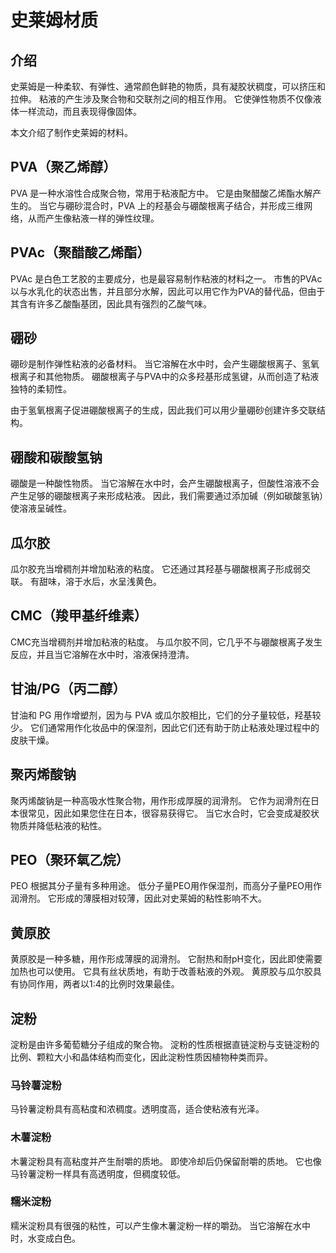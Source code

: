 # 史莱姆材质
## 介绍
史莱姆是一种柔软、有弹性、通常颜色鲜艳的物质，具有凝胶状稠度，可以挤压和拉伸。
粘液的产生涉及聚合物和交联剂之间的相互作用。
它使弹性物质不仅像液体一样流动，而且表现得像固体。

本文介绍了制作史莱姆的材料。

## PVA（聚乙烯醇）
PVA 是一种水溶性合成聚合物，常用于粘液配方中。
它是由聚醋酸乙烯酯水解产生的。
当它与硼砂混合时，PVA 上的羟基会与硼酸根离子结合，并形成三维网络，从而产生像粘液一样的弹性纹理。

## PVAc（聚醋酸乙烯酯）
PVAc 是白色工艺胶的主要成分，也是最容易制作粘液的材料之一。
市售的PVAc以与水乳化的状态出售，并且部分水解，因此可以用它作为PVA的替代品，但由于其含有许多乙酸酯基团，因此具有强烈的乙酸气味。

## 硼砂
硼砂是制作弹性粘液的必备材料。
当它溶解在水中时，会产生硼酸根离子、氢氧根离子和其他物质。
硼酸根离子与PVA中的众多羟基形成氢键，从而创造了粘液独特的柔韧性。

由于氢氧根离子促进硼酸根离子的生成，因此我们可以用少量硼砂创建许多交联结构。

## 硼酸和碳酸氢钠
硼酸是一种酸性物质。
当它溶解在水中时，会产生硼酸根离子，但酸性溶液不会产生足够的硼酸根离子来形成粘液。
因此，我们需要通过添加碱（例如碳酸氢钠）使溶液呈碱性。


## 瓜尔胶
瓜尔胶充当增稠剂并增加粘液的粘度。
它还通过其羟基与硼酸根离子形成弱交联。
有甜味，溶于水后，水呈浅黄色。

## CMC（羧甲基纤维素）
CMC充当增稠剂并增加粘液的粘度。
与瓜尔胶不同，它几乎不与硼酸根离子发生反应，并且当它溶解在水中时，溶液保持澄清。

## 甘油/PG（丙二醇）
甘油和 PG 用作增塑剂，因为与 PVA 或瓜尔胶相比，它们的分子量较低，羟基较少。
它们通常用作化妆品中的保湿剂，因此它们还有助于防止粘液处理过程中的皮肤干燥。

## 聚丙烯酸钠
聚丙烯酸钠是一种高吸水性聚合物，用作形成厚膜的润滑剂。
它作为润滑剂在日本很常见，因此如果您住在日本，很容易获得它。
当它水合时，它会变成凝胶状物质并降低粘液的粘性。

## PEO（聚环氧乙烷）
PEO 根据其分子量有多种用途。
低分子量PEO用作保湿剂，而高分子量PEO用作润滑剂。
它形成的薄膜相对较薄，因此对史莱姆的粘性影响不大。

## 黄原胶
黄原胶是一种多糖，用作形成薄膜的润滑剂。
它耐热和耐pH变化，因此即使需要加热也可以使用。
它具有丝状质地，有助于改善粘液的外观。
黄原胶与瓜尔胶具有协同作用，两者以1:4的比例时效果最佳。

## 淀粉
淀粉是由许多葡萄糖分子组成的聚合物。
淀粉的性质根据直链淀粉与支链淀粉的比例、颗粒大小和晶体结构而变化，因此淀粉性质因植物种类而异。

### 马铃薯淀粉
马铃薯淀粉具有高粘度和浓稠度。透明度高，适合使粘液有光泽。

### ​木薯淀粉
木薯淀粉具有高粘度并产生耐嚼的质地。
即使冷却后仍保留耐嚼的质地。
它也像马铃薯淀粉一样具有高透明度，但稠度较低。

### 糯米淀粉
糯米淀粉具有很强的粘性，可以产生像木薯淀粉一样的嚼劲。
当它溶解在水中时，水变成白色。
